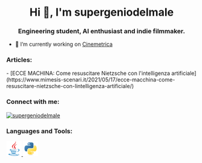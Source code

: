 <h1 align="center">Hi 👋, I'm supergeniodelmale</h1>
<h3 align="center">Engineering student, AI enthusiast and indie filmmaker.</h3>

- 🔭 I’m currently working on [Cinemetrica](https://github.com/supergeniodelmale/Cinemetrica)

<h3 align="left">Articles:</h3>
- [ECCE MACHINA: Come resuscitare Nietzsche con l'intelligenza artificiale](https://www.mimesis-scenari.it/2021/05/17/ecce-macchina-come-resuscitare-nietzsche-con-lintelligenza-artificiale/)


<h3 align="left">Connect with me:</h3>
<p align="left">
<a href="https://instagram.com/supergeniodelmale" target="blank"><img align="center" src="https://raw.githubusercontent.com/rahuldkjain/github-profile-readme-generator/master/src/images/icons/Social/instagram.svg" alt="supergeniodelmale" height="30" width="40" /></a>
</p>

<h3 align="left">Languages and Tools:</h3>
<p align="left"> <a href="https://www.java.com" target="_blank"> <img src="https://raw.githubusercontent.com/devicons/devicon/master/icons/java/java-original.svg" alt="java" width="40" height="40"/> </a> <a href="https://www.python.org" target="_blank"> <img src="https://raw.githubusercontent.com/devicons/devicon/master/icons/python/python-original.svg" alt="python" width="40" height="40"/> </a> </p>
